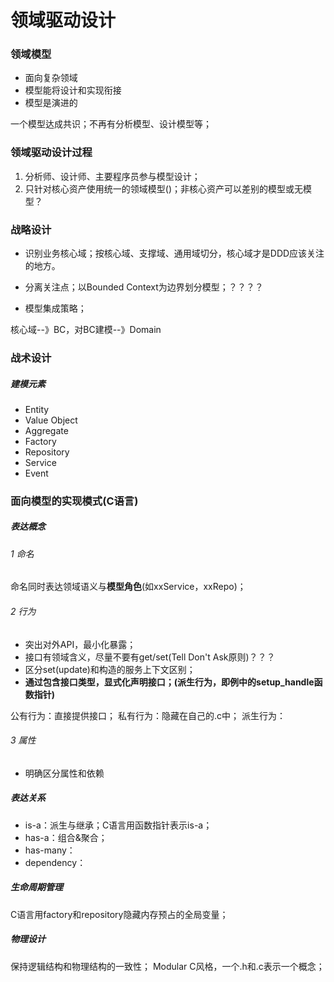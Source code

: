 # 领域驱动设计

### 领域模型
- 面向复杂领域
- 模型能将设计和实现衔接
- 模型是演进的

一个模型达成共识；不再有分析模型、设计模型等；

### 领域驱动设计过程
1. 分析师、设计师、主要程序员参与模型设计；
2. 只针对核心资产使用统一的领域模型()；非核心资产可以差别的模型或无模型？

### 战略设计
- 识别业务核心域；按核心域、支撑域、通用域切分，核心域才是DDD应该关注的地方。
- 分离关注点；以Bounded Context为边界划分模型；？？？？

- 模型集成策略；

核心域--》BC，对BC建模--》Domain

### 战术设计
##### 建模元素
- Entity
- Value Object
- Aggregate
- Factory
- Repository
- Service
- Event

### 面向模型的实现模式(C语言)
##### 表达概念
###### 1 命名
命名同时表达领域语义与**模型角色**(如xxService，xxRepo)；

###### 2 行为
- 突出对外API，最小化暴露；
- 接口有领域含义，尽量不要有get/set(Tell Don't Ask原则)？？？
- 区分set(update)和构造的服务上下文区别；
- **通过包含接口类型，显式化声明接口；(派生行为，即例中的setup_handle函数指针)**

公有行为：直接提供接口；
私有行为：隐藏在自己的.c中；
派生行为：

###### 3 属性
- 明确区分属性和依赖

##### 表达关系
- is-a：派生与继承；C语言用函数指针表示is-a；
- has-a：组合&聚合；
- has-many：
- dependency：

##### 生命周期管理
C语言用factory和repository隐藏内存预占的全局变量；

##### 物理设计
保持逻辑结构和物理结构的一致性；
Modular C风格，一个.h和.c表示一个概念；



